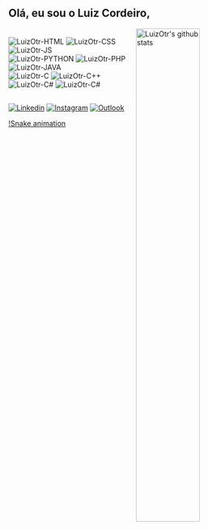 ## Olá, eu sou o Luiz Cordeiro,

<p>
  <a href="https://beacons.ai/luizcordeiro">
    <img width="50%" align="right" alt="LuizOtr's github stats" src="https://github-readme-stats.vercel.app/api?username=LuizOtr&show_icons=true&theme=tokyonight&include_all_commits=true&count_private=true&bg_color=00000000"/>
  </a>
    
<div style="display: inline_block"><br>
  
  <img align="auto" alt="LuizOtr-HTML" src="https://img.shields.io/badge/HTML5-E34F26?style=for-the-badge&logo=html5&logoColor=white">
  <img align="auto" alt="LuizOtr-CSS" src="https://img.shields.io/badge/CSS3-1572B6?style=for-the-badge&logo=css3&logoColor=white">
  <img align="auto" alt="LuizOtr-JS" src="https://img.shields.io/badge/JavaScript-323330?style=for-the-badge&logo=javascript&logoColor=F7DF1E">
  <br/>
  <img align="auto" alt="LuizOtr-PYTHON" src="https://img.shields.io/badge/Python-14354C?style=for-the-badge&logo=python&logoColor=white">
  <img align="auto" alt="LuizOtr-PHP" src="https://img.shields.io/badge/PHP-777BB4?style=for-the-badge&logo=php&logoColor=white">
  <img align="auto" alt="LuizOtr-JAVA" src="https://img.shields.io/badge/Java-ED8B00?style=for-the-badge&logo=java&logoColor=white">
  <br/>
  <img align="auto" alt="LuizOtr-C" src="https://img.shields.io/badge/C-00599C?style=for-the-badge&logo=c&logoColor=white">
  <img align="auto" alt="LuizOtr-C++" src="https://img.shields.io/badge/C%2B%2B-00599C?style=for-the-badge&logo=c%2B%2B&logoColor=white">
  <img align="auto" alt="LuizOtr-C#" src="https://img.shields.io/badge/C%23-239120?style=for-the-badge&logo=c-sharp&logoColor=white">
  <img align="auto" alt="LuizOtr-C#" src="https://img.shields.io/badge/SAP-0FAAFF?style=for-the-badge&logo=sap&logoColor=white">
  
</div>
 
  ##

<div> 

[![Linkedin](https://img.shields.io/badge/LinkedIn-0077B5?style=for-the-badge&logo=linkedin&logoColor=white)](https://www.linkedin.com/in/luizcordeiro0/)
[![Instagram](https://img.shields.io/badge/Instagram-E4405F?style=for-the-badge&logo=instagram&logoColor=white)](https://www.instagram.com/wolfatomic.0xff/)
[![Outlook](https://img.shields.io/badge/Microsoft_Outlook-0078D4?style=for-the-badge&logo=microsoft-outlook&logoColor=white)](mailto:Luiz_cordeiro0@outlook.com)
  
[!Snake animation](https://github.com/LuizOtr/LuizOtr/blob/output/github-contribution-grid-snake.svg)
  
  </div>  
